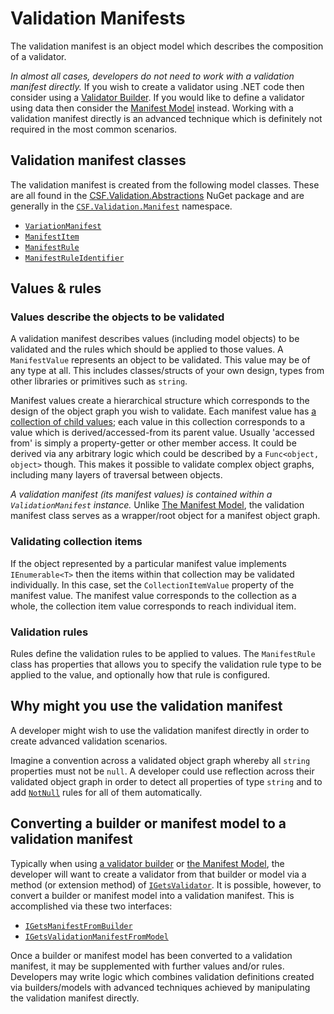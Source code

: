 # Validation Manifests

The validation manifest is an object model which describes the composition of a validator.

_In almost all cases, developers do not need to work with a validation manifest directly._
If you wish to create a validator using .NET code then consider using a [Validator Builder].
If you would like to define a validator using data then consider the [Manifest Model] instead.
Working with a validation manifest directly is an advanced technique which is definitely not required in the most common scenarios.

[Validator Builder]: ../WritingValidatorBuilders/index.md
[Manifest Model]: ../UsingTheManifestModel/index.md

## Validation manifest classes

The validation manifest is created from the following model classes. These are all found in the [CSF.Validation.Abstractions] NuGet package and are generally in the [`CSF.Validation.Manifest`] namespace.

* [`VariationManifest`]
* [`ManifestItem`]
* [`ManifestRule`]
* [`ManifestRuleIdentifier`]

[`CSF.Validation.Manifest`]:xref:CSF.Validation.Manifest
[CSF.Validation.Abstractions]:https://www.nuget.org/packages/CSF.Validation.Abstractions/
[`VariationManifest`]:xref:CSF.Validation.Manifest.ValidationManifest
[`ManifestItem`]:xref:CSF.Validation.Manifest.ManifestItem
[`ManifestRule`]:xref:CSF.Validation.Manifest.ManifestRule
[`ManifestRuleIdentifier`]:xref:CSF.Validation.Manifest.ManifestRuleIdentifier

## Values & rules

### Values describe the objects to be validated

A validation manifest describes values (including model objects) to be validated and the rules which should be applied to those values. A `ManifestValue` represents an object to be validated.
This value may be of any type at all.
This includes classes/structs of your own design, types from other libraries or primitives such as `string`.

Manifest values create a hierarchical structure which corresponds to the design of the object graph you wish to validate.
Each manifest value has [a collection of child values]; each value in this collection corresponds to a value which is derived/accessed-from its parent value.
Usually 'accessed from' is simply a property-getter or other member access.
It could be derived via any arbitrary logic which could be described by a `Func<object, object>` though.
This makes it possible to validate complex object graphs, including many layers of traversal between objects.

_A validation manifest (its manifest values) is contained within a `ValidationManifest` instance._
Unlike [The Manifest Model], the validation manifest class serves as a wrapper/root object for a manifest object graph.

### Validating collection items

If the object represented by a particular manifest value implements `IEnumerable<T>` then the items within that collection may be validated individually.
In this case, set the `CollectionItemValue` property of the manifest value.
The manifest value corresponds to the collection as a whole, the collection item value corresponds to reach individual item.

### Validation rules

Rules define the validation rules to be applied to values.
The `ManifestRule` class has properties that allows you to specify the validation rule type to be applied to the value, and optionally how that rule is configured.

[a collection of child values]::xref:CSF.Validation.Manifest.ManifestValue.Children
[The Manifest Model]:../UsingTheManifestModel/index.md

## Why might you use the validation manifest

A developer might wish to use the validation manifest directly in order to create advanced validation scenarios.

Imagine a convention across a validated object graph whereby all `string` properties must not be `null`.
A developer could use reflection across their validated object graph in order to detect all properties of type `string` and to add [`NotNull`] rules for all of them automatically.

[`NotNull`]:xref:CSF.Validation.Rules.NotNull

## Converting a builder or manifest model to a validation manifest

Typically when using [a validator builder] or [the Manifest Model], the developer will want to create a validator from that builder or model via a method (or extension method) of [`IGetsValidator`].
It is possible, however, to convert a builder or manifest model into a validation manifest.
This is accomplished via these two interfaces:

* [`IGetsManifestFromBuilder`]
* [`IGetsValidationManifestFromModel`]

Once a builder or manifest model has been converted to a validation manifest, it may be supplemented with further
values and/or rules.
Developers may write logic which combines validation definitions created via builders/models with advanced techniques achieved by manipulating the validation manifest directly.

[a validator builder]: ../WritingValidatorBuilders/index.md
[`IGetsValidator`]:xref:CSF.Validation.IGetsValidator
[`IGetsManifestFromBuilder`]:xref:CSF.Validation.Manifest.IGetsManifestFromBuilder
[`IGetsValidationManifestFromModel`]:xref:CSF.Validation.ManifestModel.IGetsValidationManifestFromModel
